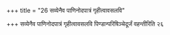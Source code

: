 +++
title = "26 सव्येनैव पाणिनोदपात्रं गृहीत्वावसलवि"

+++
सव्येनैव पाणिनोदपात्रं गृहीत्वावसलवि पिण्डान्परिषिञ्चेदूर्जं वहन्तीरिति २६